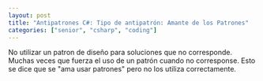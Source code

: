 ```yaml
---
layout: post
title: "Antipatrones C#: Tipo de antipatrón: Amante de los Patrones"
categories: ["senior", "csharp", "coding"]
---
```


No utilizar un patron de diseño <!--more--> para soluciones que no corresponde. Muchas veces que fuerza el uso de un patrón cuando no corresponse. Esto se dice que se "ama usar patrones" pero no los utiliza correctamente.

